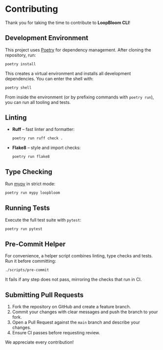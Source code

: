 # Contributing

Thank you for taking the time to contribute to **LoopBloom CLI**!

## Development Environment

This project uses [Poetry](https://python-poetry.org/) for dependency management. After cloning the repository, run:

```bash
poetry install
```

This creates a virtual environment and installs all development dependencies. You can enter the shell with:

```bash
poetry shell
```

From inside the environment (or by prefixing commands with `poetry run`), you can run all tooling and tests.

## Linting

- **Ruff** – fast linter and formatter:
  ```bash
  poetry run ruff check .
  ```
- **Flake8** – style and import checks:
  ```bash
  poetry run flake8
  ```

## Type Checking

Run [mypy](https://mypy-lang.org/) in strict mode:

```bash
poetry run mypy loopbloom
```

## Running Tests

Execute the full test suite with `pytest`:

```bash
poetry run pytest
```

## Pre-Commit Helper

For convenience, a helper script combines linting, type checks and tests. Run it before committing:

```bash
./scripts/pre-commit
```

It fails if any step does not pass, mirroring the checks that run in CI.

## Submitting Pull Requests

1. Fork the repository on GitHub and create a feature branch.
2. Commit your changes with clear messages and push the branch to your fork.
3. Open a Pull Request against the `main` branch and describe your changes.
4. Ensure CI passes before requesting review.

We appreciate every contribution!

